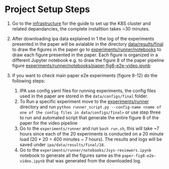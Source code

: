 # Project Setup Steps
1. Go to the [infrastructure](/infrastructure/README.md) for the guide to set up the K8S cluster and related depandancies, the complete installtion takes ~30 minutes.

2. After downloading ipa data explained in 1 the log of the experiments presented in the paper will be avialable in the directory [data/results/final](data/results/final) to draw the figures in the paper go to [experiments/runner/notebooks](experiments/runner/notebooks) to draw each figure presented in the paper. Each figure is organized in a different Jupyter notebook e.g. to draw the figure 8 of the paper pipeline figure [experiments/runner/notebooks/paper-fig8-e2e-video.ipynb](experiments/runner/notebooks/paper-fig8-e2e-video.ipynb)

3. If you want to check main paper e2e experiments (figure 8-12) do the following steps:
    1. IPA use config yaml files for running experiments, the config files used in the paper are stored in the `data/configs/final` folder.
    2. To Run a specific experiment move to the [experiments/runner](experiments/runner) directory and run `python runner_script.py --config-name <name of one of the config files in data/configs/final>` or use step three to run and automated script that generate the entire figure 8 of the paper for the video pipeline
    3. Go to the `experiments/runner` and run `bash run.sh`, this will take ~7 hours since each of the 20 experiments is conducted on a 20 minute load (20 * 20 = 400 minutes ~ 7 hours). The results and logs will be saved under `ipa/data/results/final/18`.
    4. Go to the `experiments/runner/notebooks/Jsys-reviewers.ipynb` notebook to generate all the figures same as the `paper-fig8-e2e-video.ipynb` that was generated from the downloaded log.
